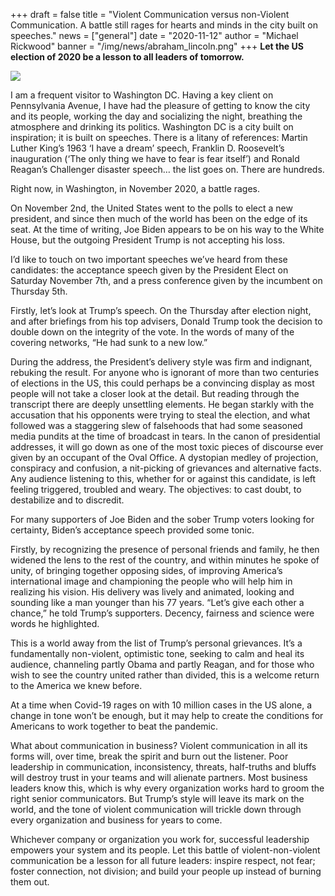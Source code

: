 +++
draft = false
title = "Violent Communication versus non-Violent Communication. A battle still rages for hearts and minds in the city built on speeches."
news = ["general"]
date = "2020-11-12"
author = "Michael Rickwood"
banner = "/img/news/abraham_lincoln.png"
+++
**Let the US election of 2020 be a lesson to all leaders of tomorrow.**

![](/img/news/abraham_lincoln.png)

I am a frequent visitor to Washington DC. Having a key client on Pennsylvania Avenue, I have had the pleasure of getting to know the city and its people, working the day and socializing the night, breathing the atmosphere and drinking its politics. Washington DC is a city built on inspiration; it is built on speeches. There is a litany of references: Martin Luther King’s 1963 ‘I have a dream’ speech, Franklin D. Roosevelt’s inauguration (‘The only thing we have to fear is fear itself’) and Ronald Reagan’s Challenger disaster speech… the list goes on. There are hundreds.

Right now, in Washington, in November 2020, a battle rages.

On November 2nd, the United States went to the polls to elect a new president, and since then much of the world has been on the edge of its seat. At the time of writing, Joe Biden appears to be on his way to the White House, but the outgoing President Trump is not accepting his loss.

I’d like to touch on two important speeches we’ve heard from these candidates: the acceptance speech given by the President Elect on Saturday November 7th, and a press conference given by the incumbent on Thursday 5th.

Firstly, let’s look at Trump’s speech. On the Thursday after election night, and after briefings from his top advisers, Donald Trump took the decision to double down on the integrity of the vote. In the words of many of the covering networks, “He had sunk to a new low.”

During the address, the President’s delivery style was firm and indignant, rebuking the result. For anyone who is ignorant of more than two centuries of elections in the US, this could perhaps be a convincing display as most people will not take a closer look at the detail. But reading through the transcript there are deeply unsettling elements. He began starkly with the accusation that his opponents were trying to steal the election, and what followed was a staggering slew of falsehoods that had some seasoned media pundits at the time of broadcast in tears. In the canon of presidential addresses, it will go down as one of the most toxic pieces of discourse ever given by an occupant of the Oval Office. A dystopian medley of projection, conspiracy and confusion, a nit-picking of grievances and alternative facts. Any audience listening to this, whether for or against this candidate, is left feeling triggered, troubled and weary. The objectives: to cast doubt, to destabilize and to discredit.

For many supporters of Joe Biden and the sober Trump voters looking for certainty, Biden’s acceptance speech provided some tonic.

Firstly, by recognizing the presence of personal friends and family, he then widened the lens to the rest of the country, and within minutes he spoke of unity, of bringing together opposing sides, of improving America’s international image and championing the people who will help him in realizing his vision. His delivery was lively and animated, looking and sounding like a man younger than his 77 years. “Let’s give each other a chance,” he told Trump’s supporters. Decency, fairness and science were words he highlighted.

This is a world away from the list of Trump’s personal grievances. It’s a fundamentally non-violent, optimistic tone, seeking to calm and heal its audience, channeling partly Obama and partly Reagan, and for those who wish to see the country united rather than divided, this is a welcome return to the America we knew before.

At a time when Covid-19 rages on with 10 million cases in the US alone, a change in tone won’t be enough, but it may help to create the conditions for Americans to work together to beat the pandemic.

What about communication in business? Violent communication in all its forms will, over time, break the spirit and burn out the listener. Poor leadership in communication, inconsistency, threats, half-truths and bluffs will destroy trust in your teams and will alienate partners. Most business leaders know this, which is why every organization works hard to groom the right senior communicators. But Trump’s style will leave its mark on the world, and the tone of violent communication will trickle down through every organization and business for years to come.

Whichever company or organization you work for, successful leadership empowers your system and its people. Let this battle of violent-non-violent communication be a lesson for all future leaders: inspire respect, not fear; foster connection, not division; and build your people up instead of burning them out.
